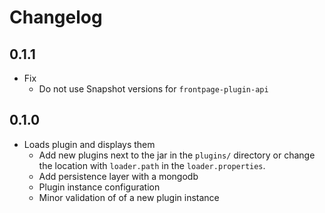 # Changelog

## 0.1.1

* Fix
  * Do not use Snapshot versions for `frontpage-plugin-api`


## 0.1.0

* Loads plugin and displays them
  * Add new plugins next to the jar in the `plugins/`
    directory or change the location with `loader.path`
    in the `loader.properties`.
  * Add persistence layer with a mongodb
  * Plugin instance configuration
  * Minor validation of of a new plugin instance
